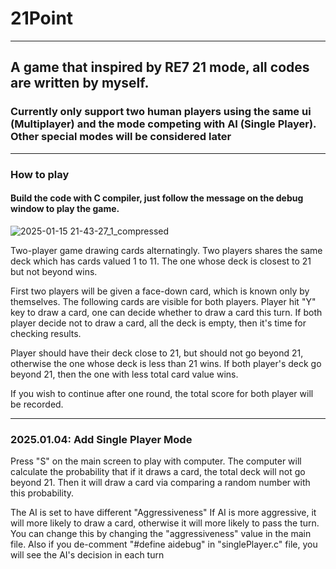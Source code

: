 # 21Point
---
## A game that inspired by RE7 21 mode, all codes are written by myself.
### Currently only support two human players using the same ui (Multiplayer) and the mode competing with AI (Single Player). Other special modes will be considered later
---
### How to play
#### Build the code with C compiler, just follow the message on the debug window to play the game.

![2025-01-15 21-43-27_1_compressed](https://github.com/user-attachments/assets/1ac9a53d-1ccb-4614-b821-aa14c4257949)

Two-player game drawing cards alternatingly. Two players shares the same deck which has cards valued 1 to 11. The one whose deck is closest to 21 but not beyond wins.

First two players will be given a face-down card, which is known only by themselves. The following cards are visible for both players. Player hit "Y" key to draw a card, one can decide whether to draw a card this turn. If both player decide not to draw a card, all the deck is empty, then it's time for checking results.

Player should have their deck close to 21, but should not go beyond 21, otherwise the one whose deck is less than 21 wins. If both player's deck go beyond 21, then the one with less total card value wins.

If you wish to continue after one round, the total score for both player will be recorded.

---
### 2025.01.04: Add Single Player Mode
Press "S" on the main screen to play with computer.
The computer will calculate the probability that if it draws a card, the total deck will not go beyond 21. Then it will draw a card via comparing a random number with this probability.

The AI is set to have different "Aggressiveness"
If AI is more aggressive, it will more likely to draw a card, otherwise it will more likely to pass the turn. You can change this by changing the "aggressiveness" value in the main file.
Also if you de-comment "#define aidebug" in "singlePlayer.c" file, you will see the AI's decision in each turn

